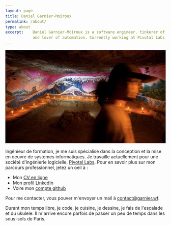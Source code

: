 ```yaml
---
layout: page
title: Daniel Garnier-Moiroux
permalink: /about/
type: about
excerpt:    Daniel Garnier-Moiroux is a software engineer, tinkerer of things
            and lover of automation. Currently working at Pivotal Labs.
---
```


<div id="cover-pic" class="text-center">
    <img src="/assets/cover.jpg" />
</div>

Ingénieur de formation, je me suis spécialisé dans la conception et la mise en oeuvre de systèmes informatiques.  Je travaille actuellement pour une société d'ingénierie logicielle, <a href="https://pivotal.io/labs" target="_blank">Pivotal Labs</a>.
Pour en savoir plus sur mon parcours professionnel, jetez un oeil à :

- Mon <a href="http://cv.garnier.wf" target="_blank">CV en ligne</a>
- Mon <a href="https://www.linkedin.com/in/garniermoiroux" target="_blank">profil LinkedIn</a>
- Voire mon <a href="http://github.com/Kehrlann" target="_blank">compte github</a>

Pour me contacter, vous pouver m'envoyer un mail à
<a href="mailto:contact@garnier.wf">contact@garnier.wf</a>.

Durant mon temps libre, je code, je cuisine, je dessine, je fais de l'escalade
et du ukulele. Il m'arrive encore parfois de passer un peu de temps dans les
sous-sols de Paris.
